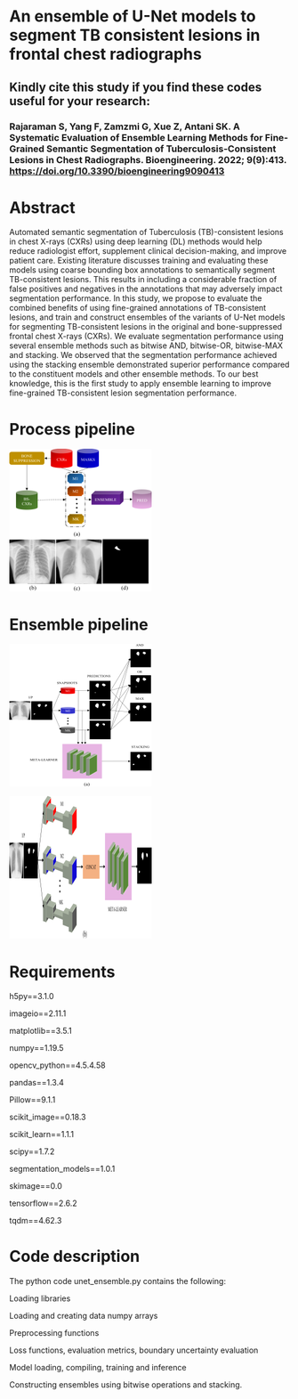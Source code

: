 # An ensemble of U-Net models to segment TB consistent lesions in frontal chest radiographs

## Kindly cite this study if you find these codes useful for your research:

### Rajaraman S, Yang F, Zamzmi G, Xue Z, Antani SK. A Systematic Evaluation of Ensemble Learning Methods for Fine-Grained Semantic Segmentation of Tuberculosis-Consistent Lesions in Chest Radiographs. Bioengineering. 2022; 9(9):413. https://doi.org/10.3390/bioengineering9090413

# Abstract
Automated semantic segmentation of Tuberculosis (TB)-consistent lesions in chest X-rays (CXRs) using deep learning (DL) methods would help reduce radiologist effort, supplement clinical decision-making, and improve patient care. Existing literature discusses training and evaluating these models using coarse bounding box annotations to semantically segment TB-consistent lesions. This results in including a considerable fraction of false positives and negatives in the annotations that may adversely impact segmentation performance. In this study, we propose to evaluate the combined benefits of using fine-grained annotations of TB-consistent lesions, and train and construct ensembles of the variants of U-Net models for segmenting TB-consistent lesions in the original and bone-suppressed frontal chest X-rays (CXRs). We evaluate segmentation performance using several ensemble methods such as bitwise AND, bitwise-OR, bitwise-MAX and stacking. We observed that the segmentation performance achieved using the stacking ensemble demonstrated superior performance compared to the constituent models and other ensemble methods. To our best knowledge, this is the first study to apply ensemble learning to improve fine-grained TB-consistent lesion segmentation performance.  

# Process pipeline

![Process pipeline](figure_1.png)


# Ensemble pipeline

![Ensemble pipeline](figure_4a.png)

![Stacking pipeline](figure_4b.png)


# Requirements
h5py==3.1.0

imageio==2.11.1

matplotlib==3.5.1

numpy==1.19.5

opencv_python==4.5.4.58

pandas==1.3.4

Pillow==9.1.1

scikit_image==0.18.3

scikit_learn==1.1.1

scipy==1.7.2

segmentation_models==1.0.1

skimage==0.0

tensorflow==2.6.2

tqdm==4.62.3


# Code description
The python code unet_ensemble.py contains the following:

Loading libraries

Loading and creating data numpy arrays

Preprocessing functions

Loss functions, evaluation metrics, boundary uncertainty evaluation

Model loading, compiling, training and inference

Constructing ensembles using bitwise operations and stacking. 



